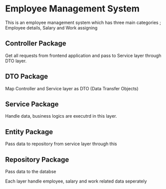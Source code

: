 # Employee Management System
This is an employee management system which has three main categories ; Employee details, Salary and Work assigning

## Controller Package
Get all requests from frontend application and pass to Service layer through DTO layer.

## DTO Package
Map Controller and Service layer as DTO (Data Transfer Objects)

## Service Package
Handle data, business logics are executrd in this layer.

## Entity Package
Pass data to repository from service layer through this

## Repository Package
Pass data to the databse

Each layer handle employee, salary and work related data seperately
